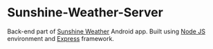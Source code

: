 Sunshine-Weather-Server
======

Back-end part of [Sunshine Weather](https://github.com/AlexRedchets/Sunshine-Weather) Android app.
Built using [Node JS](https://nodejs.org/en/) environment and [Express](https://expressjs.com/) framework.

